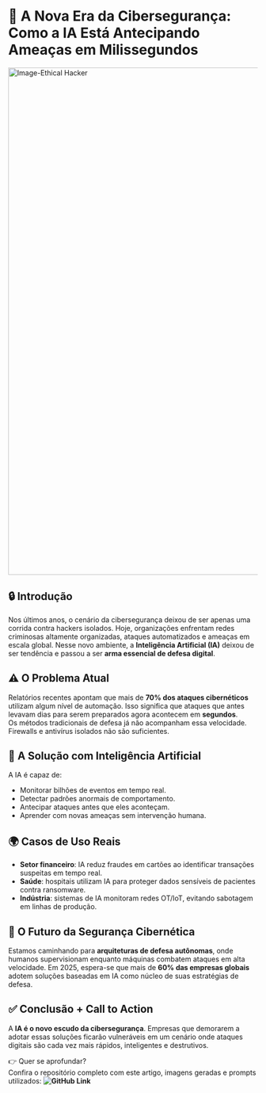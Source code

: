 # 🚀 A Nova Era da Cibersegurança: Como a IA Está Antecipando Ameaças em Milissegundos


<img width="1536" height="1024" alt="Image-Ethical Hacker" src="https://github.com/user-attachments/assets/d7f97de1-d07d-48de-a74b-91766b52e411" />


## 🔒 Introdução
Nos últimos anos, o cenário da cibersegurança deixou de ser apenas uma corrida contra hackers isolados. Hoje, organizações enfrentam redes criminosas altamente organizadas, ataques automatizados e ameaças em escala global. Nesse novo ambiente, a **Inteligência Artificial (IA)** deixou de ser tendência e passou a ser **arma essencial de defesa digital**.

## ⚠️ O Problema Atual
Relatórios recentes apontam que mais de **70% dos ataques cibernéticos** utilizam algum nível de automação. Isso significa que ataques que antes levavam dias para serem preparados agora acontecem em **segundos**.  
Os métodos tradicionais de defesa já não acompanham essa velocidade. Firewalls e antivírus isolados não são suficientes.

## 🤖 A Solução com Inteligência Artificial
A IA é capaz de:
- Monitorar bilhões de eventos em tempo real.  
- Detectar padrões anormais de comportamento.  
- Antecipar ataques antes que eles aconteçam.  
- Aprender com novas ameaças sem intervenção humana.

## 🌍 Casos de Uso Reais
- **Setor financeiro**: IA reduz fraudes em cartões ao identificar transações suspeitas em tempo real.  
- **Saúde**: hospitais utilizam IA para proteger dados sensíveis de pacientes contra ransomware.  
- **Indústria**: sistemas de IA monitoram redes OT/IoT, evitando sabotagem em linhas de produção.

## 🔮 O Futuro da Segurança Cibernética
Estamos caminhando para **arquiteturas de defesa autônomas**, onde humanos supervisionam enquanto máquinas combatem ataques em alta velocidade. Em 2025, espera-se que mais de **60% das empresas globais** adotem soluções baseadas em IA como núcleo de suas estratégias de defesa.

## ✅ Conclusão + Call to Action
A **IA é o novo escudo da cibersegurança**. Empresas que demorarem a adotar essas soluções ficarão vulneráveis em um cenário onde ataques digitais são cada vez mais rápidos, inteligentes e destrutivos.

👉 Quer se aprofundar?  
Confira o repositório completo com este artigo, imagens geradas e prompts utilizados: **![GitHub Link](https://github.com/Nelito-Carlos21/Artigo--A_Nova_Era_da_Ciberseguranca)**
